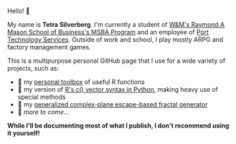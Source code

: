Hello! 🍓

My name is **Tetra Silverberg**. I'm currently a student of [W&M's Raymond A Mason School of Business's MSBA Program](https://mason.wm.edu/graduate/msba/residential/index.php) and an employee of [Port Technology Services](https://www.porttechnologyservices.com/). Outside of work and school, I play mostly ARPG and factory management games.

This is a multipurpose personal GitHub page that I use for a wide variety of projects, such as:
* 🧰 my [personal toolbox](https://github.com/tetraketra/TetrasToolbox) of useful R functions
* 💼 my version of [R's c() vector syntax in Python](https://github.com/tetraketra/PythonsRCool), making heavy use of special methods
* 🎨 my [generalized complex-plane escape-based fractal generator](https://github.com/tetraketra/FractalGenerator)
* 🤔 *more to come...*

**While I'll be documenting most of what I publish, I don't recommend using it yourself!**

<!---
tetraketra/tetraketra is a ✨ special ✨ repository because its `README.md` (this file) appears on your GitHub profile.
You can click the Preview link to take a look at your changes.
--->
